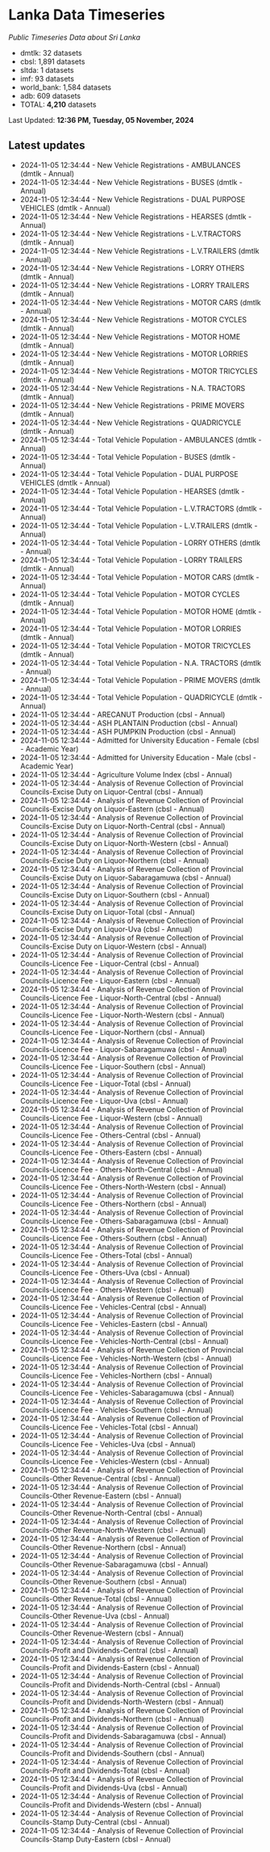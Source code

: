 # Lanka Data Timeseries
*Public Timeseries Data about Sri Lanka*

* dmtlk: 32 datasets
* cbsl: 1,891 datasets
* sltda: 1 datasets
* imf: 93 datasets
* world_bank: 1,584 datasets
* adb: 609 datasets
* TOTAL: **4,210** datasets

Last Updated: **12:36 PM, Tuesday, 05 November, 2024**

## Latest updates

* 2024-11-05 12:34:44 - New Vehicle Registrations - AMBULANCES (dmtlk - Annual)
* 2024-11-05 12:34:44 - New Vehicle Registrations - BUSES (dmtlk - Annual)
* 2024-11-05 12:34:44 - New Vehicle Registrations - DUAL PURPOSE VEHICLES (dmtlk - Annual)
* 2024-11-05 12:34:44 - New Vehicle Registrations - HEARSES (dmtlk - Annual)
* 2024-11-05 12:34:44 - New Vehicle Registrations - L.V.TRACTORS (dmtlk - Annual)
* 2024-11-05 12:34:44 - New Vehicle Registrations - L.V.TRAILERS (dmtlk - Annual)
* 2024-11-05 12:34:44 - New Vehicle Registrations - LORRY OTHERS (dmtlk - Annual)
* 2024-11-05 12:34:44 - New Vehicle Registrations - LORRY TRAILERS (dmtlk - Annual)
* 2024-11-05 12:34:44 - New Vehicle Registrations - MOTOR CARS (dmtlk - Annual)
* 2024-11-05 12:34:44 - New Vehicle Registrations - MOTOR CYCLES (dmtlk - Annual)
* 2024-11-05 12:34:44 - New Vehicle Registrations - MOTOR HOME (dmtlk - Annual)
* 2024-11-05 12:34:44 - New Vehicle Registrations - MOTOR LORRIES (dmtlk - Annual)
* 2024-11-05 12:34:44 - New Vehicle Registrations - MOTOR TRICYCLES (dmtlk - Annual)
* 2024-11-05 12:34:44 - New Vehicle Registrations - N.A. TRACTORS (dmtlk - Annual)
* 2024-11-05 12:34:44 - New Vehicle Registrations - PRIME MOVERS (dmtlk - Annual)
* 2024-11-05 12:34:44 - New Vehicle Registrations - QUADRICYCLE (dmtlk - Annual)
* 2024-11-05 12:34:44 - Total Vehicle Population - AMBULANCES (dmtlk - Annual)
* 2024-11-05 12:34:44 - Total Vehicle Population - BUSES (dmtlk - Annual)
* 2024-11-05 12:34:44 - Total Vehicle Population - DUAL PURPOSE VEHICLES (dmtlk - Annual)
* 2024-11-05 12:34:44 - Total Vehicle Population - HEARSES (dmtlk - Annual)
* 2024-11-05 12:34:44 - Total Vehicle Population - L.V.TRACTORS (dmtlk - Annual)
* 2024-11-05 12:34:44 - Total Vehicle Population - L.V.TRAILERS (dmtlk - Annual)
* 2024-11-05 12:34:44 - Total Vehicle Population - LORRY OTHERS (dmtlk - Annual)
* 2024-11-05 12:34:44 - Total Vehicle Population - LORRY TRAILERS (dmtlk - Annual)
* 2024-11-05 12:34:44 - Total Vehicle Population - MOTOR CARS (dmtlk - Annual)
* 2024-11-05 12:34:44 - Total Vehicle Population - MOTOR CYCLES (dmtlk - Annual)
* 2024-11-05 12:34:44 - Total Vehicle Population - MOTOR HOME (dmtlk - Annual)
* 2024-11-05 12:34:44 - Total Vehicle Population - MOTOR LORRIES (dmtlk - Annual)
* 2024-11-05 12:34:44 - Total Vehicle Population - MOTOR TRICYCLES (dmtlk - Annual)
* 2024-11-05 12:34:44 - Total Vehicle Population - N.A. TRACTORS (dmtlk - Annual)
* 2024-11-05 12:34:44 - Total Vehicle Population - PRIME MOVERS (dmtlk - Annual)
* 2024-11-05 12:34:44 - Total Vehicle Population - QUADRICYCLE (dmtlk - Annual)
* 2024-11-05 12:34:44 - ARECANUT Production (cbsl - Annual)
* 2024-11-05 12:34:44 - ASH PLANTAIN Production (cbsl - Annual)
* 2024-11-05 12:34:44 - ASH PUMPKIN Production (cbsl - Annual)
* 2024-11-05 12:34:44 - Admitted for University Education - Female (cbsl - Academic Year)
* 2024-11-05 12:34:44 - Admitted for University Education - Male (cbsl - Academic Year)
* 2024-11-05 12:34:44 - Agriculture Volume Index (cbsl - Annual)
* 2024-11-05 12:34:44 - Analysis of Revenue Collection of Provincial Councils-Excise Duty on Liquor-Central (cbsl - Annual)
* 2024-11-05 12:34:44 - Analysis of Revenue Collection of Provincial Councils-Excise Duty on Liquor-Eastern (cbsl - Annual)
* 2024-11-05 12:34:44 - Analysis of Revenue Collection of Provincial Councils-Excise Duty on Liquor-North-Central (cbsl - Annual)
* 2024-11-05 12:34:44 - Analysis of Revenue Collection of Provincial Councils-Excise Duty on Liquor-North-Western (cbsl - Annual)
* 2024-11-05 12:34:44 - Analysis of Revenue Collection of Provincial Councils-Excise Duty on Liquor-Northern (cbsl - Annual)
* 2024-11-05 12:34:44 - Analysis of Revenue Collection of Provincial Councils-Excise Duty on Liquor-Sabaragamuwa (cbsl - Annual)
* 2024-11-05 12:34:44 - Analysis of Revenue Collection of Provincial Councils-Excise Duty on Liquor-Southern (cbsl - Annual)
* 2024-11-05 12:34:44 - Analysis of Revenue Collection of Provincial Councils-Excise Duty on Liquor-Total (cbsl - Annual)
* 2024-11-05 12:34:44 - Analysis of Revenue Collection of Provincial Councils-Excise Duty on Liquor-Uva (cbsl - Annual)
* 2024-11-05 12:34:44 - Analysis of Revenue Collection of Provincial Councils-Excise Duty on Liquor-Western (cbsl - Annual)
* 2024-11-05 12:34:44 - Analysis of Revenue Collection of Provincial Councils-Licence Fee - Liquor-Central (cbsl - Annual)
* 2024-11-05 12:34:44 - Analysis of Revenue Collection of Provincial Councils-Licence Fee - Liquor-Eastern (cbsl - Annual)
* 2024-11-05 12:34:44 - Analysis of Revenue Collection of Provincial Councils-Licence Fee - Liquor-North-Central (cbsl - Annual)
* 2024-11-05 12:34:44 - Analysis of Revenue Collection of Provincial Councils-Licence Fee - Liquor-North-Western (cbsl - Annual)
* 2024-11-05 12:34:44 - Analysis of Revenue Collection of Provincial Councils-Licence Fee - Liquor-Northern (cbsl - Annual)
* 2024-11-05 12:34:44 - Analysis of Revenue Collection of Provincial Councils-Licence Fee - Liquor-Sabaragamuwa (cbsl - Annual)
* 2024-11-05 12:34:44 - Analysis of Revenue Collection of Provincial Councils-Licence Fee - Liquor-Southern (cbsl - Annual)
* 2024-11-05 12:34:44 - Analysis of Revenue Collection of Provincial Councils-Licence Fee - Liquor-Total (cbsl - Annual)
* 2024-11-05 12:34:44 - Analysis of Revenue Collection of Provincial Councils-Licence Fee - Liquor-Uva (cbsl - Annual)
* 2024-11-05 12:34:44 - Analysis of Revenue Collection of Provincial Councils-Licence Fee - Liquor-Western (cbsl - Annual)
* 2024-11-05 12:34:44 - Analysis of Revenue Collection of Provincial Councils-Licence Fee - Others-Central (cbsl - Annual)
* 2024-11-05 12:34:44 - Analysis of Revenue Collection of Provincial Councils-Licence Fee - Others-Eastern (cbsl - Annual)
* 2024-11-05 12:34:44 - Analysis of Revenue Collection of Provincial Councils-Licence Fee - Others-North-Central (cbsl - Annual)
* 2024-11-05 12:34:44 - Analysis of Revenue Collection of Provincial Councils-Licence Fee - Others-North-Western (cbsl - Annual)
* 2024-11-05 12:34:44 - Analysis of Revenue Collection of Provincial Councils-Licence Fee - Others-Northern (cbsl - Annual)
* 2024-11-05 12:34:44 - Analysis of Revenue Collection of Provincial Councils-Licence Fee - Others-Sabaragamuwa (cbsl - Annual)
* 2024-11-05 12:34:44 - Analysis of Revenue Collection of Provincial Councils-Licence Fee - Others-Southern (cbsl - Annual)
* 2024-11-05 12:34:44 - Analysis of Revenue Collection of Provincial Councils-Licence Fee - Others-Total (cbsl - Annual)
* 2024-11-05 12:34:44 - Analysis of Revenue Collection of Provincial Councils-Licence Fee - Others-Uva (cbsl - Annual)
* 2024-11-05 12:34:44 - Analysis of Revenue Collection of Provincial Councils-Licence Fee - Others-Western (cbsl - Annual)
* 2024-11-05 12:34:44 - Analysis of Revenue Collection of Provincial Councils-Licence Fee - Vehicles-Central (cbsl - Annual)
* 2024-11-05 12:34:44 - Analysis of Revenue Collection of Provincial Councils-Licence Fee - Vehicles-Eastern (cbsl - Annual)
* 2024-11-05 12:34:44 - Analysis of Revenue Collection of Provincial Councils-Licence Fee - Vehicles-North-Central (cbsl - Annual)
* 2024-11-05 12:34:44 - Analysis of Revenue Collection of Provincial Councils-Licence Fee - Vehicles-North-Western (cbsl - Annual)
* 2024-11-05 12:34:44 - Analysis of Revenue Collection of Provincial Councils-Licence Fee - Vehicles-Northern (cbsl - Annual)
* 2024-11-05 12:34:44 - Analysis of Revenue Collection of Provincial Councils-Licence Fee - Vehicles-Sabaragamuwa (cbsl - Annual)
* 2024-11-05 12:34:44 - Analysis of Revenue Collection of Provincial Councils-Licence Fee - Vehicles-Southern (cbsl - Annual)
* 2024-11-05 12:34:44 - Analysis of Revenue Collection of Provincial Councils-Licence Fee - Vehicles-Total (cbsl - Annual)
* 2024-11-05 12:34:44 - Analysis of Revenue Collection of Provincial Councils-Licence Fee - Vehicles-Uva (cbsl - Annual)
* 2024-11-05 12:34:44 - Analysis of Revenue Collection of Provincial Councils-Licence Fee - Vehicles-Western (cbsl - Annual)
* 2024-11-05 12:34:44 - Analysis of Revenue Collection of Provincial Councils-Other Revenue-Central (cbsl - Annual)
* 2024-11-05 12:34:44 - Analysis of Revenue Collection of Provincial Councils-Other Revenue-Eastern (cbsl - Annual)
* 2024-11-05 12:34:44 - Analysis of Revenue Collection of Provincial Councils-Other Revenue-North-Central (cbsl - Annual)
* 2024-11-05 12:34:44 - Analysis of Revenue Collection of Provincial Councils-Other Revenue-North-Western (cbsl - Annual)
* 2024-11-05 12:34:44 - Analysis of Revenue Collection of Provincial Councils-Other Revenue-Northern (cbsl - Annual)
* 2024-11-05 12:34:44 - Analysis of Revenue Collection of Provincial Councils-Other Revenue-Sabaragamuwa (cbsl - Annual)
* 2024-11-05 12:34:44 - Analysis of Revenue Collection of Provincial Councils-Other Revenue-Southern (cbsl - Annual)
* 2024-11-05 12:34:44 - Analysis of Revenue Collection of Provincial Councils-Other Revenue-Total (cbsl - Annual)
* 2024-11-05 12:34:44 - Analysis of Revenue Collection of Provincial Councils-Other Revenue-Uva (cbsl - Annual)
* 2024-11-05 12:34:44 - Analysis of Revenue Collection of Provincial Councils-Other Revenue-Western (cbsl - Annual)
* 2024-11-05 12:34:44 - Analysis of Revenue Collection of Provincial Councils-Profit and Dividends-Central (cbsl - Annual)
* 2024-11-05 12:34:44 - Analysis of Revenue Collection of Provincial Councils-Profit and Dividends-Eastern (cbsl - Annual)
* 2024-11-05 12:34:44 - Analysis of Revenue Collection of Provincial Councils-Profit and Dividends-North-Central (cbsl - Annual)
* 2024-11-05 12:34:44 - Analysis of Revenue Collection of Provincial Councils-Profit and Dividends-North-Western (cbsl - Annual)
* 2024-11-05 12:34:44 - Analysis of Revenue Collection of Provincial Councils-Profit and Dividends-Northern (cbsl - Annual)
* 2024-11-05 12:34:44 - Analysis of Revenue Collection of Provincial Councils-Profit and Dividends-Sabaragamuwa (cbsl - Annual)
* 2024-11-05 12:34:44 - Analysis of Revenue Collection of Provincial Councils-Profit and Dividends-Southern (cbsl - Annual)
* 2024-11-05 12:34:44 - Analysis of Revenue Collection of Provincial Councils-Profit and Dividends-Total (cbsl - Annual)
* 2024-11-05 12:34:44 - Analysis of Revenue Collection of Provincial Councils-Profit and Dividends-Uva (cbsl - Annual)
* 2024-11-05 12:34:44 - Analysis of Revenue Collection of Provincial Councils-Profit and Dividends-Western (cbsl - Annual)
* 2024-11-05 12:34:44 - Analysis of Revenue Collection of Provincial Councils-Stamp Duty-Central (cbsl - Annual)
* 2024-11-05 12:34:44 - Analysis of Revenue Collection of Provincial Councils-Stamp Duty-Eastern (cbsl - Annual)